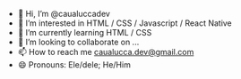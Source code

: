 - 👋 Hi, I’m @caualuccadev
- 👀 I’m interested in HTML / CSS / Javascript / React Native
- 🌱 I’m currently learning HTML / CSS
- 💞️ I’m looking to collaborate on ...
- 📫 How to reach me caualucca.dev@gmail.com
- 😄 Pronouns: Ele/dele; He/Him


<!---
caualuccadev/caualuccadev is a ✨ special ✨ repository because its `README.md` (this file) appears on your GitHub profile.
You can click the Preview link to take a look at your changes.
--->
